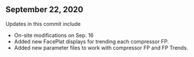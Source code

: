 ## September 22, 2020
Updates in this commit include
* On-site modifications on Sep. 16
* Added new FacePlat displays for trending each compressor FP.
* Added new parameter files to work with compressor FP and FP Trends.
    
